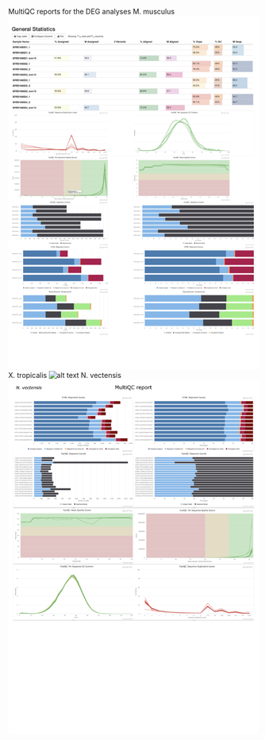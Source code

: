 MultiQC reports for the DEG analyses
M. musculus 
![alt text](https://github.com/dnyansagar/gene_regulatory_network/blob/master/rnaseq/multiqc_mmu.jpg)
X. tropicalis
![alt text](https://github.com/dnyansagar/gene_regulatory_network/blob/master/rnaseq/multiqc_xtr.jpg)
N. vectensis
![alt text](https://github.com/dnyansagar/gene_regulatory_network/blob/master/rnaseq/multiqc_nve.jpg)

